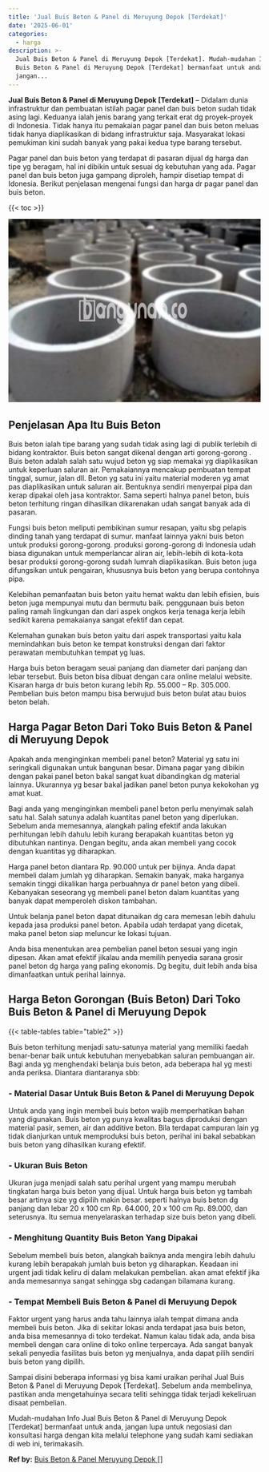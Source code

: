 ```yaml
---
title: 'Jual Buis Beton & Panel di Meruyung Depok [Terdekat]'
date: '2025-06-01'
categories:
  - harga
description: >-
  Jual Buis Beton & Panel di Meruyung Depok [Terdekat]. Mudah-mudahan Info Jual
  Buis Beton & Panel di Meruyung Depok [Terdekat] bermanfaat untuk anda,
  jangan...
---
```


**Jual Buis Beton & Panel di Meruyung Depok \[Terdekat\]** – Didalam dunia infrastruktur dan pembuatan istilah pagar panel dan buis beton sudah tidak asing lagi. Keduanya ialah jenis barang yang terkait erat dg proyek-proyek di Indonesia. Tidak hanya itu pemakaian pagar panel dan buis beton meluas tidak hanya diaplikasikan di bidang infrastruktur saja. Masyarakat lokasi pemukiman kini sudah banyak yang pakai kedua type barang tersebut.

Pagar panel dan buis beton yang terdapat di pasaran dijual dg harga dan tipe yg beragam, hal ini dibikin untuk sesuai dg kebutuhan yang ada. Pagar panel dan buis beton juga gampang diproleh, hampir disetiap tempat di Idonesia. Berikut penjelasan mengenai fungsi dan harga dr pagar panel dan buis beton.

{{< toc >}}

![Jual Buis Beton & Panel di Meruyung Depok [Terdekat]](/images/jual-panel-buis-beton-murah-13.png)

## Penjelasan Apa Itu Buis Beton

Buis beton ialah tipe barang yang sudah tidak asing lagi di publik terlebih di bidang kontraktor. Buis beton sangat dikenal dengan arti gorong-gorong . Buis beton adalah salah satu wujud beton yg siap memakai yg diaplikasikan untuk keperluan saluran air. Pemakaiannya mencakup pembuatan tempat tinggal, sumur, jalan dll. Beton yg satu ini yaitu material moderen yg amat pas diaplikasikan untuk saluran air. Bentuknya sendiri menyerpai pipa dan kerap dipakai oleh jasa kontraktor. Sama seperti halnya panel beton, buis beton terhitung ringan dihasilkan dikarenakan udah sangat banyak ada di pasaran.

Fungsi buis beton meliputi pembikinan sumur resapan, yaitu sbg pelapis dinding tanah yang terdapat di sumur. manfaat lainnya yakni buis beton untuk produksi gorong-gorong. produksi gorong-gorong di Indonesia udah biasa digunakan untuk memperlancar aliran air, lebih-lebih di kota-kota besar produksi gorong-gorong sudah lumrah diaplikasikan. Buis beton juga difungsikan untuk pengairan, khususnya buis beton yang berupa contohnya pipa.

Kelebihan pemanfaatan buis beton yaitu hemat waktu dan lebih efisien, buis beton juga mempunyai mutu dan bermutu baik. penggunaan buis beton paling ramah lingkungan dan dari aspek ongkos kerja tenaga kerja lebih sedikit karena pemakaianya sangat efektif dan cepat.

Kelemahan gunakan buis beton yaitu dari aspek transportasi yaitu kala memindahkan buis beton ke tempat konstruksi dengan dari faktor perawatan membutuhkan tempat yg luas.

Harga buis beton beragam seuai panjang dan diameter dari panjang dan lebar tersebut. Buis beton bisa dibuat dengan cara online melalui website. Kisaran harga dr buis beton kurang lebih Rp. 55.000 – Rp. 305.000. Pembelian buis beton mampu bisa berwujud buis beton bulat atau buios beton belah.

## Harga Pagar Beton Dari Toko Buis Beton & Panel di Meruyung Depok

Apakah anda menginginkan membeli panel beton? Material yg satu ini seringkali digunakan untuk bangunan besar. Dimana pagar yang dibikin dengan pakai panel beton bakal sangat kuat dibandingkan dg material lainnya. Ukurannya yg besar bakal jadikan panel beton punya kekokohan yg amat kuat.

Bagi anda yang menginginkan membeli panel beton perlu menyimak salah satu hal. Salah satunya adalah kuantitas panel beton yang diperlukan. Sebelum anda memesannya, alangkah paling efektif anda lakukan perhitungan lebih dahulu lebih kurang berapakah kuantitas beton yg dibutuhkan nantinya. Dengan begitu, anda akan membeli yang cocok dengan kuantitas yg diharapkan.

Harga panel beton diantara Rp. 90.000 untuk per bijinya. Anda dapat membeli dalam jumlah yg diharapkan. Semakin banyak, maka harganya semakin tinggi dikalikan harga perbuahnya dr panel beton yang dibeli. Kebanyakan seseorang yg membeli panel beton dalam kuantitas yang banyak dapat memperoleh diskon tambahan.

Untuk belanja panel beton dapat ditunaikan dg cara memesan lebih dahulu kepada jasa produksi panel beton. Apabila udah terdapat yang dicetak, maka panel beton siap meluncur ke lokasi tujuan.

Anda bisa menentukan area pembelian panel beton sesuai yang ingin dipesan. Akan amat efektif jikalau anda memilih penyedia sarana grosir panel beton dg harga yang paling ekonomis. Dg begitu, duit lebih anda bisa dimanfaatkan untuk perihal lainnya.

## Harga Beton Gorongan (Buis Beton) Dari Toko Buis Beton & Panel di Meruyung Depok

{{< table-tables table="table2" >}}

Buis beton terhitung menjadi satu-satunya material yang memiliki faedah benar-benar baik untuk kebutuhan menyebabkan saluran pembuangan air. Bagi anda yg menghendaki belanja buis beton, ada beberapa hal yg mesti anda periksa. Diantara diantaranya sbb:

### \- Material Dasar Untuk Buis Beton & Panel di Meruyung Depok

Untuk anda yang ingin membeli buis beton wajib memperhatikan bahan yang digunakan. Buis beton yg punya kwalitas bagus diproduksi dengan material pasir, semen, air dan additive beton. Bila terdapat campuran lain yg tidak dianjurkan untuk memproduksi buis beton, perihal ini bakal sebabkan buis beton yang dihasilkan kurang efektif.

### \- Ukuran Buis Beton

Ukuran juga menjadi salah satu perihal urgent yang mampu merubah tingkatan harga buis beton yang dijual. Untuk harga buis beton yg tambah besar artinya size yg dipilih makin besar. seperti halnya buis beton dg panjang dan lebar 20 x 100 cm Rp. 64.000, 20 x 100 cm Rp. 89.000, dan seterusnya. Itu semua menyelaraskan terhadap size buis beton yang dibeli.

### \- Menghitung Quantity Buis Beton Yang Dipakai

Sebelum membeli buis beton, alangkah baiknya anda mengira lebih dahulu kurang lebih berapakah jumlah buis beton yg diharapkan. Keadaan ini urgent jadi tidak keliru di dalam melakukan pembelian. akan amat efektif jika anda memesannya sangat sehingga sbg cadangan bilamana kurang.

### \- Tempat Membeli Buis Beton & Panel di Meruyung Depok

Faktor urgent yang harus anda tahu lainnya ialah tempat dimana anda membeli buis beton. Jika di sekitar lokasi anda terdapat jasa buis beton, anda bisa memesannya di toko terdekat. Namun kalau tidak ada, anda bisa membeli dengan cara online di toko online terpercaya. Ada sangat banyak sekali penyedia fasilitas buis beton yg menjualnya, anda dapat pilih sendiri buis beton yang dipilih.

Sampai disini beberapa informasi yg bisa kami uraikan perihal Jual Buis Beton & Panel di Meruyung Depok \[Terdekat\]. Sebelum anda membelinya, pastikan anda mengetahuinya secara teliti sehingga tidak terjadi kekeliruan disaat pembelian.

Mudah-mudahan Info Jual Buis Beton & Panel di Meruyung Depok \[Terdekat\] bermanfaat untuk anda, jangan lupa untuk negosiasi dan konsultasi harga dengan kita melalui telephone yang sudah kami sediakan di web ini, terimakasih.

**Ref by:** [Buis Beton & Panel Meruyung Depok []](https://id.wikipedia.org/wiki/Buis)
